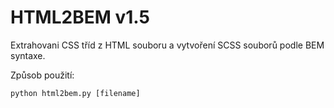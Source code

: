 # HTML2BEM v1.5

Extrahovani CSS tříd z HTML souboru a vytvoření SCSS souborů podle BEM syntaxe.

Způsob použití:

`python html2bem.py [filename]`